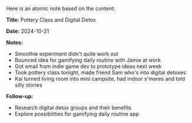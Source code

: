 Here is an atomic note based on the content:

**Title:** Pottery Class and Digital Detox

**Date:** 2024-10-21

**Notes:**

* Smoothie experiment didn't quite work out
* Bounced idea for gamifying daily routine with Jamie at work
* Got email from indie game dev to prototype ideas next week
* Took pottery class tonight, made friend Sam who's into digital detoxes
* Kai turned living room into mini campsite, had indoor s'mores and told silly stories

**Follow-up:**

* Research digital detox groups and their benefits
* Explore possibilities for gamifying daily routine app